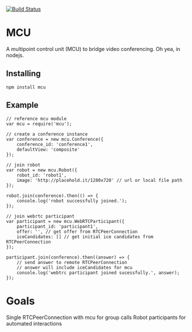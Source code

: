 [![Build Status](https://secure.travis-ci.org/ghafran/mcu.png)](http://travis-ci.org/ghafran/mcu)

# MCU
A multipoint control unit (MCU) to bridge video conferencing. Oh yea, in nodejs.

## Installing
```
npm install mcu
```

## Example

```
// reference mcu module
var mcu = require('mcu');

// create a conference instance
var conference = new mcu.Conference({
    conference_id: 'conference1',
    defaultView: 'composite'
});

// join robot
var robot = new mcu.Robot({
    robot_id: 'robot1',
    image: 'http://placehold.it/1280x720' // url or local file path
});

robot.join(conference).then(() => {
    console.log('robot successfully joined.');
});

// join webrtc participant
var participant = new mcu.WebRTCParticipant({
    participant_id: 'participant1',
    offer: '', // get offer from RTCPeerConnection
    iceCandidates: [] // get initial ice candidates from RTCPeerConnection
});

participant.join(conference).then((answer) => {
    // send answer to remote RTCPeerConnection
    // answer will include iceCandidates for mcu
    console.log('webtrc participant joined sucessfully.', answer);
});

```

# Goals
Single RTCPeerConnection with mcu for group calls
Robot participants for automated interactions
